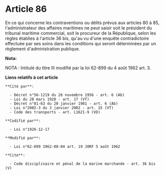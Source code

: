# Article 86

En ce qui concerne les contraventions ou délits prévus aux articles 80 à 85, l'administrateur des affaires maritimes ne peut
saisir soit le président du tribunal maritime commercial, soit le procureur de la République, selon les règles établies à
l'article 36 bis, qu'au vu d'une enquête contradictoire effectuée par ses soins dans les conditions qui seront déterminées
par un règlement d'administration publique.

**Nota:**

NOTA : Intitulé du titre III modifié par la loi 62-899 du 4 août 1962 art. 3.

**Liens relatifs à cet article**

	**Cité par**:

	  - Décret n°56-1219 du 26 novembre 1956 - art. 6 (Ab)
	  - Loi du 28 mars 1928 - art. 17 (VT)
	  - Décret n°81-63 du 20 janvier 1981 - art. 6 (Ab)
	  - Loi n°2002-3 du 3 janvier 2002 - art. 15 (VT)
	  - Code des transports - art. L1621-9 (VD)

	**Codifié par**:

	  - Loi n°1926-12-17

	**Modifié par**:

	  - Loi n°62-899 1962-08-04 art. 19 JORF 5 août 1962

	**Cite**:

	  - Code disciplinaire et pénal de la marine marchande - art. 36 bis (V)
